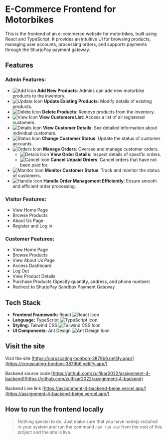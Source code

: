 # E-Commerce Frontend for Motorbikes

This is the frontend of an e-commerce website for motorbikes, built using React and TypeScript. It provides an intuitive UI for browsing products, managing user accounts, processing orders, and supports payments through the ShurjoPay payment gateway.

## Features

### Admin Features:

- ![Add Icon](https://img.shields.io/badge/-Add%20New%20Products-4CAF50?style=flat-square) **Add New Products**: Admins can add new motorbike products to the inventory.
- ![Update Icon](https://img.shields.io/badge/-Update%20Existing%20Products-FFC107?style=flat-square) **Update Existing Products**: Modify details of existing products.
- ![Delete Icon](https://img.shields.io/badge/-Delete%20Products-F44336?style=flat-square) **Delete Products**: Remove products from the inventory.
- ![View Icon](https://img.shields.io/badge/-View%20Customers%20List-2196F3?style=flat-square) **View Customers List**: Access a list of all registered customers.
- ![Details Icon](https://img.shields.io/badge/-View%20Customer%20Details-9C27B0?style=flat-square) **View Customer Details**: See detailed information about individual customers.
- ![Status Icon](https://img.shields.io/badge/-Change%20Customer%20Status-FF9800?style=flat-square) **Change Customer Status**: Update the status of customer accounts.
- ![Orders Icon](https://img.shields.io/badge/-Manage%20Orders-3F51B5?style=flat-square) **Manage Orders**: Oversee and manage customer orders.
  - ![Details Icon](https://img.shields.io/badge/-View%20Order%20Details-673AB7?style=flat-square) **View Order Details**: Inspect details of specific orders.
  - ![Cancel Icon](https://img.shields.io/badge/-Cancel%20Unpaid%20Orders-E91E63?style=flat-square) **Cancel Unpaid Orders**: Cancel orders that have not been paid for.
- ![Monitor Icon](https://img.shields.io/badge/-Monitor%20Customer%20Status-00BCD4?style=flat-square) **Monitor Customer Status**: Track and monitor the status of customers.
- ![Handle Icon](https://img.shields.io/badge/-Handle%20Order%20Management%20Efficiently-8BC34A?style=flat-square) **Handle Order Management Efficiently**: Ensure smooth and efficient order processing.

### Visitor Features:

- View Home Page
- Browse Products
- About Us Page
- Register and Log in

### Customer Features:

- View Home Page
- Browse Products
- View About Us Page
- Access Dashboard
- Log Out
- View Product Details
- Purchase Products (Specify quantity, address, and phone number)
- Redirect to ShurjoPay Sandbox Payment Gateway

## Tech Stack

- **Frontend Framework:** React ![React Icon](https://img.shields.io/badge/-React-61DAFB?logo=react&logoColor=white&style=flat-square)
- **Language:** TypeScript ![TypeScript Icon](https://img.shields.io/badge/-TypeScript-007ACC?logo=typescript&logoColor=white&style=flat-square)
- **Styling:** Tailwind CSS ![Tailwind CSS Icon](https://img.shields.io/badge/-Tailwind%20CSS-38B2AC?logo=tailwind-css&logoColor=white&style=flat-square)
- **UI Components:** Ant Design ![Ant Design Icon](https://img.shields.io/badge/-Ant%20Design-0170FE?logo=ant-design&logoColor=white&style=flat-square)

## Visit the site

Visit the site [https://coruscating-bonbon-3879b6.netlify.app/](https://coruscating-bonbon-3879b6.netlify.app/) <br/>

Backend source code [https://github.com/zulfikar2022/assignment-4-backend](https://github.com/zulfikar2022/assignment-4-backend) <br/>

Backend Live link [https://assignment-4-backend-beige.vercel.app/](https://assignment-4-backend-beige.vercel.app/) <br/>

## How to run the frontend locally

> Nothing special to do. Just make sure that you have nodejs installed in your system and run the command `npm run dev` from the root of this project and the site is live.
